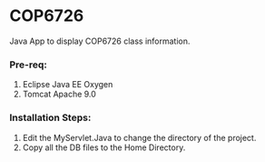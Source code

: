 # COP6726
Java App to display COP6726 class information.

### Pre-req:
1. Eclipse Java EE Oxygen
2. Tomcat Apache 9.0

### Installation Steps: 
1. Edit the MyServlet.Java to change the directory of the project. 
2. Copy all the DB files to the Home Directory.
